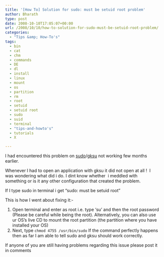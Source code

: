 ```yaml
---
title: '[How To] Solution for sudo: must be setuid root problem'
author: Bharath
type: post
date: 2008-10-10T17:05:07+00:00
url: /2008/10/10/how-to-solution-for-sudo-must-be-setuid-root-problem/
categories:
  - "Tips &amp; How-To's"
tags:
  - bin
  - cat
  - chm
  - commands
  - DE
  - dl
  - install
  - linux
  - mount
  - os
  - partition
  - rm
  - root
  - setuid
  - setuid root
  - sudo
  - suid
  - terminal
  - "tips-and-howto's"
  - tutorials
  - X

---
```

I had encountered this problem on [sudo][1]/[gksu][2] not working few months earlier.

Whenever I had to open an application with gksu it did not open at all !  I was wondering what did i do. I dint know whether  i meddled with something or is it any other configuration that created the problem.

If I type sudo in terminal i get &#8220;sudo: must be setuid root&#8221;

This is how I went about fixing it:-

  1. Open terminal and enter as root i.e. type &#8216;su&#8217; and then the root password (Please be careful while being the root). Alternatively, you can also use ur OS&#8217;s live CD to mount the root partition (the partition where you have installed your OS)
  2. Next, type `chmod 4755 /usr/bin/sudo` If the command perfectly happens then as far I am able to tell sudo and gksu should work correctly.

If anyone of you are still having problems regarding this issue please post it in comments

 [1]: https://www.tech-faq.com/sudo.shtml
 [2]: https://linux.about.com/cs/linux101/g/gksu.htm
